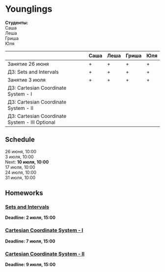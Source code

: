 # Younglings

**Студенты:** <br>
Саша <br>
Леша <br>
Гриша <br>
Юля <br>

||Саша|Леша|Гриша|Юля|
|---|---|---|---|---|
|Занятие 26 июня|+|+|+|+|
|ДЗ: Sets and Intervals|+|+|+|+|
|Занятие 3 июля|+|+|+|+|
|ДЗ: Cartesian Coordinate System - I|||||
|ДЗ: Cartesian Coordinate System - II|||||
|ДЗ: Cartesian Coordinate System - III Optional|||||

## Schedule
26 июня, 10:00 <br>
3 июля, 10:00 <br>
Next: **10 июля, 10:00** <br>
17 июля, 10:00 <br>
24 июля, 10:00 <br>
31 июля, 10:00 <br>

## Homeworks
### [Sets and Intervals](hw/sets-and-intervals.md)
**Deadline: 2 июля, 15:00** <br>

### [Cartesian Coordinate System - I](hw/cartesian-coordinate-system.md#part-1)
**Deadline: 7 июля, 15:00** <br>

### [Cartesian Coordinate System - II](hw/cartesian-coordinate-system.md#part-2)
**Deadline: 9 июля, 15:00** <br>
